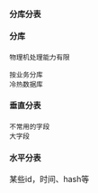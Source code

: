 #### 分库分表

#### 分库

    物理机处理能力有限
    
    按业务分库
    冷热数据库
    
#### 垂直分表

    不常用的字段
    大字段
#### 水平分表

   某些id，时间、hash等
